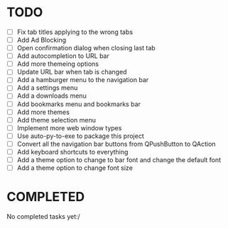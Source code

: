 # TODO
- [ ] Fix tab titles applying to the wrong tabs
- [ ] Add Ad Blocking
- [ ] Open confirmation dialog when closing last tab
- [ ] Add autocompletion to URL bar
- [ ] Add more themeing options
- [ ] Update URL bar when tab is changed
- [ ] Add a hamburger menu to the navigation bar
- [ ] Add a settings menu
- [ ] Add a downloads menu
- [ ] Add bookmarks menu and bookmarks bar
- [ ] Add more themes
- [ ] Add theme selection menu
- [ ] Implement more web window types
- [ ] Use auto-py-to-exe to package this project
- [ ] Convert all the navigation bar buttons from QPushButton to QAction
- [ ] Add keyboard shortcuts to everything
- [ ] Add a theme option to change to bar font and change the default font
- [ ] Add a theme option to change font size
# COMPLETED
No completed tasks yet:/